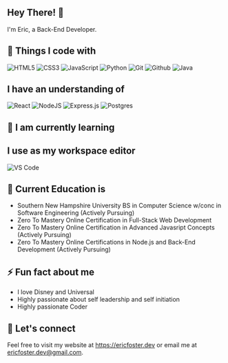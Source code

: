 ## Hey There! 👋

<p>I'm Eric, a Back-End Developer.</p>

## 🔭 Things I code with
![HTML5](https://img.shields.io/badge/-HTML5-F05032?style=for-the-badge&logo=html5&logoColor=ffffff)
![CSS3](https://img.shields.io/badge/-CSS3-007ACC?style=for-the-badge&logo=css3)
![JavaScript](https://img.shields.io/badge/-JavaScript-%23F7DF1C?style=for-the-badge&logo=javascript&logoColor=000000&labelColor=%23F7DF1C&color=%23FFCE5A)
![Python](https://img.shields.io/badge/python-3670A0?style=for-the-badge&logo=python&logoColor=ffdd54)
![Git](https://img.shields.io/badge/-Git-F05032?style=for-the-badge&logo=git&logoColor=ffffff)
![Github](https://img.shields.io/badge/GitHub-100000?style=for-the-badge&logo=github&logoColor=white)
![Java](https://img.shields.io/badge/Java-ED8B00?style=for-the-badge&logo=openjdk&logoColor=white)

## I have an understanding of
![React](https://img.shields.io/badge/-React-222222?style=for-the-badge&logo=react)
![NodeJS](https://img.shields.io/badge/node.js-6DA55F?style=for-the-badge&logo=node.js&logoColor=white)
![Express.js](https://img.shields.io/badge/express.js-%23404d59.svg?style=for-the-badge&logo=express&logoColor=%2361DAFB)
![Postgres](https://img.shields.io/badge/postgres-%23316192.svg?style=for-the-badge&logo=postgresql&logoColor=white)

## 🌱 I am currently learning

## I use as my workspace editor
![VS Code](https://img.shields.io/badge/Visual_Studio_Code-0078D4?style=for-the-badge&logo=visual%20studio%20code&logoColor=white)

## :school: Current Education is
- Southern New Hampshire University BS in Computer Science w/conc in Software Engineering (Actively Pursuing)
- Zero To Mastery Online Certification in Full-Stack Web Development
- Zero To Mastery Online Certification in Advanced Javasript Concepts (Actively Pursuing)
- Zero To Mastery Online Certifications in Node.js and Back-End Development (Actively Pursuing)

## ⚡ Fun fact about me
- I love Disney and Universal
- Highly passionate about self leadership and self initiation
- Highly passionate Coder

## 👯 Let's connect
Feel free to visit my website at https://ericfoster.dev or email me at ericfoster.dev@gmail.com.
